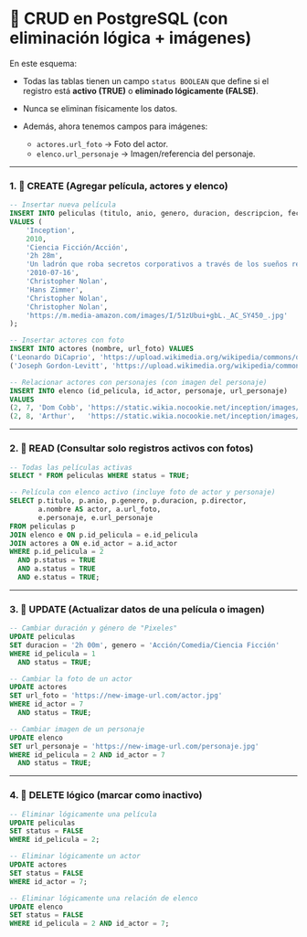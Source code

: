 # 📌 CRUD en PostgreSQL (con eliminación lógica + imágenes)

En este esquema:

* Todas las tablas tienen un campo `status BOOLEAN` que define si el registro está **activo (TRUE)** o **eliminado lógicamente (FALSE)**.
* Nunca se eliminan físicamente los datos.
* Además, ahora tenemos campos para imágenes:

  * `actores.url_foto` → Foto del actor.
  * `elenco.url_personaje` → Imagen/referencia del personaje.

---

### 1. 🔹 CREATE (Agregar película, actores y elenco)

```sql
-- Insertar nueva película
INSERT INTO peliculas (titulo, anio, genero, duracion, descripcion, fecha_estreno, director, musica, historia, guion, url_portada)
VALUES (
    'Inception',
    2010,
    'Ciencia Ficción/Acción',
    '2h 28m',
    'Un ladrón que roba secretos corporativos a través de los sueños recibe una misión especial.',
    '2010-07-16',
    'Christopher Nolan',
    'Hans Zimmer',
    'Christopher Nolan',
    'Christopher Nolan',
    'https://m.media-amazon.com/images/I/51zUbui+gbL._AC_SY450_.jpg'
);

-- Insertar actores con foto
INSERT INTO actores (nombre, url_foto) VALUES
('Leonardo DiCaprio', 'https://upload.wikimedia.org/wikipedia/commons/d/d1/Leonardo_DiCaprio_66ème_Festival_de_Venise_%28Mostra%29.jpg'),
('Joseph Gordon-Levitt', 'https://upload.wikimedia.org/wikipedia/commons/2/2f/Joseph_Gordon-Levitt_2013.jpg');

-- Relacionar actores con personajes (con imagen del personaje)
INSERT INTO elenco (id_pelicula, id_actor, personaje, url_personaje)
VALUES
(2, 7, 'Dom Cobb', 'https://static.wikia.nocookie.net/inception/images/1/1e/DomCobb.jpg'),
(2, 8, 'Arthur',   'https://static.wikia.nocookie.net/inception/images/d/db/ArthurInception.jpg');
```

---

### 2. 🔹 READ (Consultar solo registros activos con fotos)

```sql
-- Todas las películas activas
SELECT * FROM peliculas WHERE status = TRUE;

-- Película con elenco activo (incluye foto de actor y personaje)
SELECT p.titulo, p.anio, p.genero, p.duracion, p.director,
       a.nombre AS actor, a.url_foto,
       e.personaje, e.url_personaje
FROM peliculas p
JOIN elenco e ON p.id_pelicula = e.id_pelicula
JOIN actores a ON e.id_actor = a.id_actor
WHERE p.id_pelicula = 2
  AND p.status = TRUE
  AND a.status = TRUE
  AND e.status = TRUE;
```

---

### 3. 🔹 UPDATE (Actualizar datos de una película o imagen)

```sql
-- Cambiar duración y género de "Pixeles"
UPDATE peliculas
SET duracion = '2h 00m', genero = 'Acción/Comedia/Ciencia Ficción'
WHERE id_pelicula = 1
  AND status = TRUE;

-- Cambiar la foto de un actor
UPDATE actores
SET url_foto = 'https://new-image-url.com/actor.jpg'
WHERE id_actor = 7
  AND status = TRUE;

-- Cambiar imagen de un personaje
UPDATE elenco
SET url_personaje = 'https://new-image-url.com/personaje.jpg'
WHERE id_pelicula = 2 AND id_actor = 7
  AND status = TRUE;
```

---

### 4. 🔹 DELETE lógico (marcar como inactivo)

```sql
-- Eliminar lógicamente una película
UPDATE peliculas
SET status = FALSE
WHERE id_pelicula = 2;

-- Eliminar lógicamente un actor
UPDATE actores
SET status = FALSE
WHERE id_actor = 7;

-- Eliminar lógicamente una relación de elenco
UPDATE elenco
SET status = FALSE
WHERE id_pelicula = 2 AND id_actor = 7;
```
